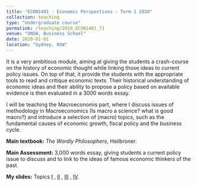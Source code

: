 ```yaml
---
title: "ECON1401 - Economic Perspectives - Term 1 2020"
collection: teaching
type: "Undergraduate course"
permalink: /teaching/2019_ECON1401_T1
venue: "UNSW, Business School"
date: 2020-01-01
location: "Sydney, NSW"
---
```


It is a very ambitious module, aiming at giving the students a crash-course on the history of economic thought while linking those ideas to current policy issues. 
On top of that, it provide the students with the appropriate tools to read and critique economic texts. 
Their historical understanding of economic ideas and their ability to propose a policy based on available evidence is then evaluated in a 3000 words essay.

I will be teaching the Macroeconomis part, where I discuss issues of methodology in Macroeconomics (Is macro a science? what is good macro?) and introduce a selection of (macro) topics, 
such as the fundamental causes of economic growth, fiscal policy and the business cycle.

**Main textbook:** *The Wordly Philosophers*, Heilbroner.

**Main Assessment:** 3,000 words essay, giving students a current policy issue to discuss and to link to the ideas of famous economic thinkers of the past.

**My slides:** Topics [I](https://github.com/fabitmart/fabitmart.github.io/blob/master/files/ECON1401_I.pdf) , [II](https://github.com/fabitmart/fabitmart.github.io/blob/master/files/ECON1401_II.pdf) ,  [III](https://github.com/fabitmart/fabitmart.github.io/blob/master/files/ECON1401_III.pdf) , [IV](https://github.com/fabitmart/fabitmart.github.io/blob/master/files/ECON1401_IV.pdf).  